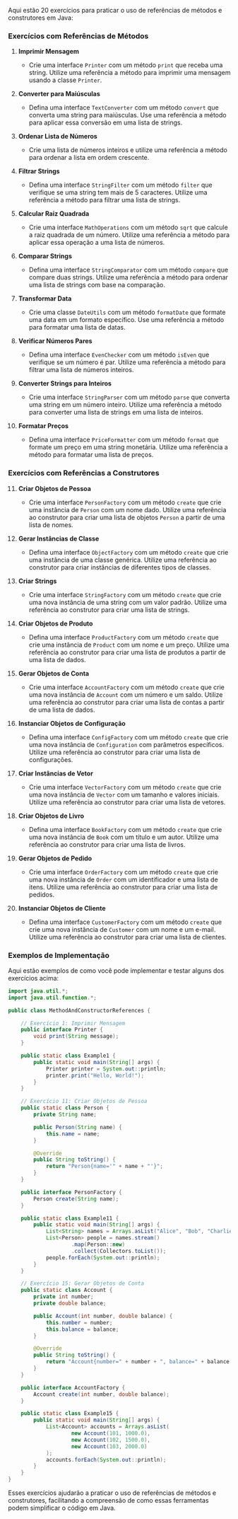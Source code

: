 Aqui estão 20 exercícios para praticar o uso de referências de métodos e construtores em Java:

### Exercícios com Referências de Métodos

1. **Imprimir Mensagem**
    - Crie uma interface `Printer` com um método `print` que receba uma string. Utilize uma referência a método para
      imprimir uma mensagem usando a classe `Printer`.

2. **Converter para Maiúsculas**
    - Defina uma interface `TextConverter` com um método `convert` que converta uma string para maiúsculas. Use uma
      referência a método para aplicar essa conversão em uma lista de strings.

3. **Ordenar Lista de Números**
    - Crie uma lista de números inteiros e utilize uma referência a método para ordenar a lista em ordem crescente.

4. **Filtrar Strings**
    - Defina uma interface `StringFilter` com um método `filter` que verifique se uma string tem mais de 5 caracteres.
      Utilize uma referência a método para filtrar uma lista de strings.

5. **Calcular Raiz Quadrada**
    - Crie uma interface `MathOperations` com um método `sqrt` que calcule a raiz quadrada de um número. Utilize uma
      referência a método para aplicar essa operação a uma lista de números.

6. **Comparar Strings**
    - Defina uma interface `StringComparator` com um método `compare` que compare duas strings. Utilize uma referência a
      método para ordenar uma lista de strings com base na comparação.

7. **Transformar Data**
    - Crie uma classe `DateUtils` com um método `formatDate` que formate uma data em um formato específico. Use uma
      referência a método para formatar uma lista de datas.

8. **Verificar Números Pares**
    - Defina uma interface `EvenChecker` com um método `isEven` que verifique se um número é par. Utilize uma referência
      a método para filtrar uma lista de números inteiros.

9. **Converter Strings para Inteiros**
    - Crie uma interface `StringParser` com um método `parse` que converta uma string em um número inteiro. Utilize uma
      referência a método para converter uma lista de strings em uma lista de inteiros.

10. **Formatar Preços**
    - Defina uma interface `PriceFormatter` com um método `format` que formate um preço em uma string monetária. Utilize
      uma referência a método para formatar uma lista de preços.

### Exercícios com Referências a Construtores

11. **Criar Objetos de Pessoa**
    - Crie uma interface `PersonFactory` com um método `create` que crie uma instância de `Person` com um nome dado.
      Utilize uma referência ao construtor para criar uma lista de objetos `Person` a partir de uma lista de nomes.

12. **Gerar Instâncias de Classe**
    - Defina uma interface `ObjectFactory` com um método `create` que crie uma instância de uma classe genérica. Utilize
      uma referência ao construtor para criar instâncias de diferentes tipos de classes.

13. **Criar Strings**
    - Crie uma interface `StringFactory` com um método `create` que crie uma nova instância de uma string com um valor
      padrão. Utilize uma referência ao construtor para criar uma lista de strings.

14. **Criar Objetos de Produto**
    - Defina uma interface `ProductFactory` com um método `create` que crie uma instância de `Product` com um nome e um
      preço. Utilize uma referência ao construtor para criar uma lista de produtos a partir de uma lista de dados.

15. **Gerar Objetos de Conta**
    - Crie uma interface `AccountFactory` com um método `create` que crie uma nova instância de `Account` com um número
      e um saldo. Utilize uma referência ao construtor para criar uma lista de contas a partir de uma lista de dados.

16. **Instanciar Objetos de Configuração**
    - Defina uma interface `ConfigFactory` com um método `create` que crie uma nova instância de `Configuration` com
      parâmetros específicos. Utilize uma referência ao construtor para criar uma lista de configurações.

17. **Criar Instâncias de Vetor**
    - Crie uma interface `VectorFactory` com um método `create` que crie uma nova instância de `Vector` com um tamanho e
      valores iniciais. Utilize uma referência ao construtor para criar uma lista de vetores.

18. **Criar Objetos de Livro**
    - Defina uma interface `BookFactory` com um método `create` que crie uma nova instância de `Book` com um título e um
      autor. Utilize uma referência ao construtor para criar uma lista de livros.

19. **Gerar Objetos de Pedido**
    - Crie uma interface `OrderFactory` com um método `create` que crie uma nova instância de `Order` com um
      identificador e uma lista de itens. Utilize uma referência ao construtor para criar uma lista de pedidos.

20. **Instanciar Objetos de Cliente**
    - Defina uma interface `CustomerFactory` com um método `create` que crie uma nova instância de `Customer` com um
      nome e um e-mail. Utilize uma referência ao construtor para criar uma lista de clientes.

### Exemplos de Implementação

Aqui estão exemplos de como você pode implementar e testar alguns dos exercícios acima:

```java
import java.util.*;
import java.util.function.*;

public class MethodAndConstructorReferences {

    // Exercício 1: Imprimir Mensagem
    public interface Printer {
        void print(String message);
    }

    public static class Example1 {
        public static void main(String[] args) {
            Printer printer = System.out::println;
            printer.print("Hello, World!");
        }
    }

    // Exercício 11: Criar Objetos de Pessoa
    public static class Person {
        private String name;

        public Person(String name) {
            this.name = name;
        }

        @Override
        public String toString() {
            return "Person{name='" + name + "'}";
        }
    }

    public interface PersonFactory {
        Person create(String name);
    }

    public static class Example11 {
        public static void main(String[] args) {
            List<String> names = Arrays.asList("Alice", "Bob", "Charlie");
            List<Person> people = names.stream()
                    .map(Person::new)
                    .collect(Collectors.toList());
            people.forEach(System.out::println);
        }
    }

    // Exercício 15: Gerar Objetos de Conta
    public static class Account {
        private int number;
        private double balance;

        public Account(int number, double balance) {
            this.number = number;
            this.balance = balance;
        }

        @Override
        public String toString() {
            return "Account{number=" + number + ", balance=" + balance + "}";
        }
    }

    public interface AccountFactory {
        Account create(int number, double balance);
    }

    public static class Example15 {
        public static void main(String[] args) {
            List<Account> accounts = Arrays.asList(
                    new Account(101, 1000.0),
                    new Account(102, 1500.0),
                    new Account(103, 2000.0)
            );
            accounts.forEach(System.out::println);
        }
    }
}
```

Esses exercícios ajudarão a praticar o uso de referências de métodos e construtores, facilitando a compreensão de como
essas ferramentas podem simplificar o código em Java.